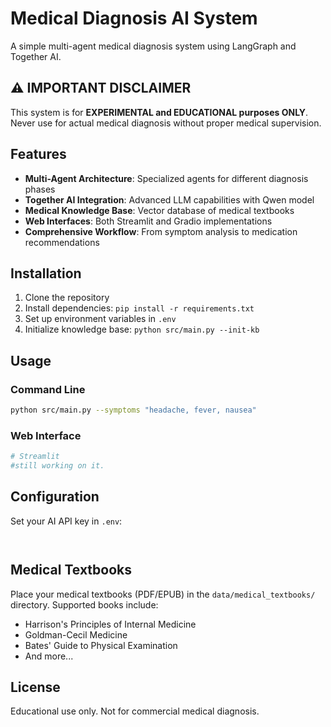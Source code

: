 # Medical Diagnosis AI System

A simple multi-agent medical diagnosis system using LangGraph and Together AI.

## ⚠️ IMPORTANT DISCLAIMER
This system is for **EXPERIMENTAL and EDUCATIONAL purposes ONLY**. 
Never use for actual medical diagnosis without proper medical supervision.


## Features

- **Multi-Agent Architecture**: Specialized agents for different diagnosis phases
- **Together AI Integration**: Advanced LLM capabilities with Qwen model
- **Medical Knowledge Base**: Vector database of medical textbooks
- **Web Interfaces**: Both Streamlit and Gradio implementations
- **Comprehensive Workflow**: From symptom analysis to medication recommendations

## Installation

1. Clone the repository
2. Install dependencies: `pip install -r requirements.txt`
3. Set up environment variables in `.env`
4. Initialize knowledge base: `python src/main.py --init-kb`

## Usage

### Command Line
```bash
python src/main.py --symptoms "headache, fever, nausea"
```

### Web Interface
```bash
# Streamlit
#still working on it.
```

## Configuration

Set your AI API key in `.env`:
```


```

## Medical Textbooks

Place your medical textbooks (PDF/EPUB) in the `data/medical_textbooks/` directory.
Supported books include:
- Harrison's Principles of Internal Medicine
- Goldman-Cecil Medicine
- Bates' Guide to Physical Examination
- And more...

## License

Educational use only. Not for commercial medical diagnosis.
